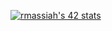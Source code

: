 [![rmassiah's 42 stats](https://badge42.vercel.app/api/v2/cl76qg8pm00300hl80j536rpz/stats?cursusId=21&coalitionId=undefined)](https://github.com/JaeSeoKim/badge42)

